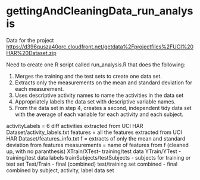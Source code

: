 # gettingAndCleaningData_run_analysis
Data for the project
https://d396qusza40orc.cloudfront.net/getdata%2Fprojectfiles%2FUCI%20HAR%20Dataset.zip

Need to create one R script called run_analysis.R that does the following:

1.	Merges the training and the test sets to create one data set.
2.	Extracts only the measurements on the mean and standard deviation for each measurement.
3.	Uses descriptive activity names to name the activities in the data set
4.	Appropriately labels the data set with descriptive variable names.
5.	From the data set in step 4, creates a second, independent tidy data set with the average of each variable for each activity and each subject.

activityLabels = 6 diff activities extracted from UCI HAR Dataset/activity_labels.txt
features = all the features extracted from UCI HAR Dataset/features_info.txt
f = extracts of only the mean and standard deviation from features
measurements = name of features from f (cleaned up, with no paranthesis)
XTrain/XTest- training/test data
YTrain/YTest - training/test data labels
trainSubjects/testSubjects - subjects for training or test set
Test/Train  - final (combined) test/training set
combined - final combined by subject, activity, label data  set


